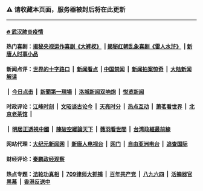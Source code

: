### ⚠️ 请收藏本页面，服务器被封后将在此更新

---

#### [🔥 武汉肺炎疫情](http://158.247.205.159:10000/videos/corona/)

#### 热门喜剧：[揭秘央视运作喜剧《大裤衩》](http://158.247.205.159:10000/videos/res/big-shorts/) &nbsp;|&nbsp;[揭秘红朝乱象喜剧《雷人水浒》](http://158.247.205.159:10000/videos/res/OutlawsOfMarsh/) &nbsp;|&nbsp;[新唐人时事小品](http://158.247.205.159:10000/videos/res/comedy/)

#### 新闻点评：[世界的十字路口](http://158.247.204.207/tanghao/) &nbsp;|&nbsp; [新闻看点](http://158.247.204.207/news-insight/) &nbsp;|&nbsp;[中国禁闻](http://158.247.204.207/ntdtv-news/) &nbsp;|&nbsp; [新闻拍案惊奇](http://158.247.204.207/dayu/) &nbsp;|&nbsp; [大陆新闻解读](http://158.247.204.207/ntdtv-comedy/)
####   &nbsp;|&nbsp;  [今日点击](http://158.247.204.207/news-click/)  &nbsp;|&nbsp; [新聞第一現場](http://158.247.204.207/primary-scene/) &nbsp;|&nbsp; [洛城新闻双响炮](http://158.247.204.207/la-news/) &nbsp;|&nbsp; [悦览新闻](http://158.247.204.207/dingyue/)

#### 时政评论：[江峰时刻](http://158.247.204.207/today-in-history/) &nbsp;|&nbsp; [文昭谈古论今](http://158.247.204.207/wenzhao/) &nbsp;|&nbsp; [天亮时分](http://158.247.204.207/tianliang/) &nbsp;|&nbsp; [热点互动](http://158.247.204.207/ntdtv-rdhd/) &nbsp;|&nbsp; [萧茗看世界](http://158.247.204.207/simonegao/) &nbsp;|&nbsp; [北京老茶馆](http://158.247.204.207/teahouse/)  &nbsp;|&nbsp;  
####   &nbsp;|&nbsp;  [明居正透視中國](http://158.247.204.207/decoding-china/)  &nbsp;|&nbsp; [陳破空縱論天下](http://158.247.204.207/pokong/)  &nbsp;|&nbsp; [薇羽看世間](http://158.247.204.207/weiyu/)  &nbsp;|&nbsp; [台湾政經最前線](http://158.247.204.207/taiwan/)   

#### 网站代理：[大纪元新闻网](http://158.247.204.207:10080/gb/) &nbsp;|&nbsp; [新唐人电视台](http://158.247.204.207:8808/gb/) &nbsp;|&nbsp; [网门](http://158.247.204.207:11000/) &nbsp;|&nbsp; [自由亚洲电台](http://158.247.204.207:9800/mandarin/) &nbsp;|&nbsp; [追查国际](http://158.247.204.207:10010/)

#### 财经评论：[秦鹏政经观察](http://158.247.204.207/qinpeng/)

#### 热点专题：[法轮功真相](http://158.247.205.159:10000/videos/truth.html) &nbsp;|&nbsp; [709律师大抓捕](http://158.247.205.159:10000/videos/709/) &nbsp;|&nbsp; [百年共产党](http://158.247.205.159:10000/videos/ccp.html) &nbsp;|&nbsp; [八九六四](http://158.247.205.159:10000/videos/88/)  &nbsp;|&nbsp; [活摘器官黑幕](http://158.247.205.159:10000/videos/res/Organs/)  &nbsp;|&nbsp; [香港反送中](http://158.247.205.159:10000/videos/res/hk/) 

<img src='http://gfw-breaker.win/link4.md' width='0px' height='0px'/>
